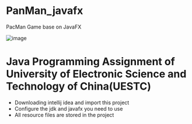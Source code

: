 # PanMan_javafx
PacMan Game base on JavaFX

![image](https://github.com/user-attachments/assets/f86ff98a-68a3-47fb-93c1-0d7265ba03e5)

# Java Programming Assignment of University of Electronic Science and Technology of China(UESTC)
-  Downloading intellij idea and import this project
-  Configure the jdk and javafx you need to use
-  All resource files are stored in the project
